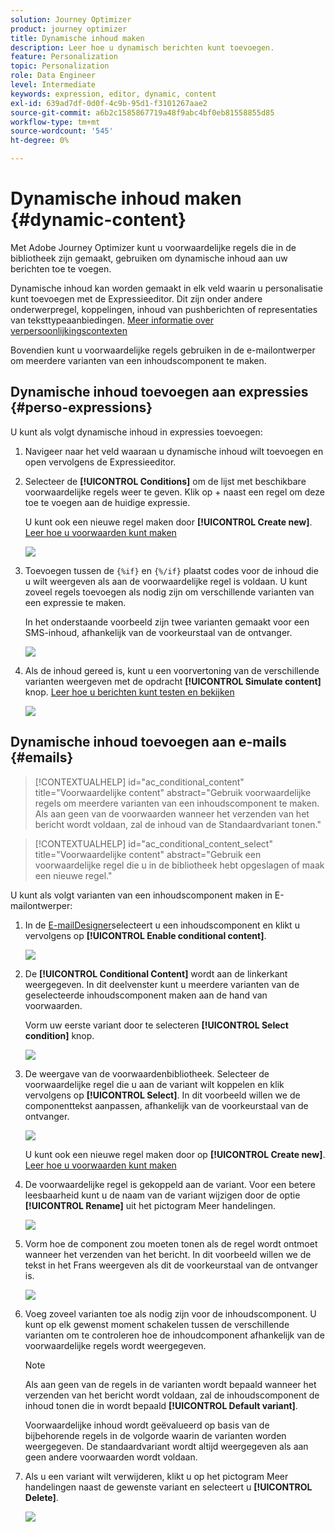 ```yaml
---
solution: Journey Optimizer
product: journey optimizer
title: Dynamische inhoud maken
description: Leer hoe u dynamisch berichten kunt toevoegen.
feature: Personalization
topic: Personalization
role: Data Engineer
level: Intermediate
keywords: expression, editor, dynamic, content
exl-id: 639ad7df-0d0f-4c9b-95d1-f3101267aae2
source-git-commit: a6b2c1585867719a48f9abc4bf0eb81558855d85
workflow-type: tm+mt
source-wordcount: '545'
ht-degree: 0%

---
```


# Dynamische inhoud maken {#dynamic-content}

Met Adobe Journey Optimizer kunt u voorwaardelijke regels die in de bibliotheek zijn gemaakt, gebruiken om dynamische inhoud aan uw berichten toe te voegen.

Dynamische inhoud kan worden gemaakt in elk veld waarin u personalisatie kunt toevoegen met de Expressieeditor. Dit zijn onder andere onderwerpregel, koppelingen, inhoud van pushberichten of representaties van teksttypeaanbiedingen. [Meer informatie over verpersoonlijkingscontexten](personalization-contexts.md)

Bovendien kunt u voorwaardelijke regels gebruiken in de e-mailontwerper om meerdere varianten van een inhoudscomponent te maken.

## Dynamische inhoud toevoegen aan expressies {#perso-expressions}

U kunt als volgt dynamische inhoud in expressies toevoegen:

1. Navigeer naar het veld waaraan u dynamische inhoud wilt toevoegen en open vervolgens de Expressieeditor.

1. Selecteer de **[!UICONTROL Conditions]** om de lijst met beschikbare voorwaardelijke regels weer te geven. Klik op + naast een regel om deze toe te voegen aan de huidige expressie.

   U kunt ook een nieuwe regel maken door **[!UICONTROL Create new]**. [Leer hoe u voorwaarden kunt maken](create-conditions.md)

   ![](assets/conditions-expression.png)

1. Toevoegen tussen de `{%if}` en `{%/if}` plaatst codes voor de inhoud die u wilt weergeven als aan de voorwaardelijke regel is voldaan. U kunt zoveel regels toevoegen als nodig zijn om verschillende varianten van een expressie te maken.

   In het onderstaande voorbeeld zijn twee varianten gemaakt voor een SMS-inhoud, afhankelijk van de voorkeurstaal van de ontvanger.

   ![](assets/conditions-language-sample.png)

1. Als de inhoud gereed is, kunt u een voorvertoning van de verschillende varianten weergeven met de opdracht **[!UICONTROL Simulate content]** knop. [Leer hoe u berichten kunt testen en bekijken](../content-management/preview-test.md)

   ![](assets/conditions-preview.png)

## Dynamische inhoud toevoegen aan e-mails {#emails}

>[!CONTEXTUALHELP]
>id="ac_conditional_content"
>title="Voorwaardelijke content"
>abstract="Gebruik voorwaardelijke regels om meerdere varianten van een inhoudscomponent te maken. Als aan geen van de voorwaarden wanneer het verzenden van het bericht wordt voldaan, zal de inhoud van de Standaardvariant tonen."

>[!CONTEXTUALHELP]
>id="ac_conditional_content_select"
>title="Voorwaardelijke content"
>abstract="Gebruik een voorwaardelijke regel die u in de bibliotheek hebt opgeslagen of maak een nieuwe regel."

U kunt als volgt varianten van een inhoudscomponent maken in E-mailontwerper:

1. In de [E-mailDesigner](../email/content-from-scratch.md)selecteert u een inhoudscomponent en klikt u vervolgens op **[!UICONTROL Enable conditional content]**.

   ![](assets/conditions-enable-conditional.png)

1. De **[!UICONTROL Conditional Content]** wordt aan de linkerkant weergegeven. In dit deelvenster kunt u meerdere varianten van de geselecteerde inhoudscomponent maken aan de hand van voorwaarden.

   Vorm uw eerste variant door te selecteren **[!UICONTROL Select condition]** knop.

   ![](assets/conditions-apply.png)

1. De weergave van de voorwaardenbibliotheek. Selecteer de voorwaardelijke regel die u aan de variant wilt koppelen en klik vervolgens op **[!UICONTROL Select]**. In dit voorbeeld willen we de componenttekst aanpassen, afhankelijk van de voorkeurstaal van de ontvanger.

   ![](assets/conditions-select.png)

   U kunt ook een nieuwe regel maken door op **[!UICONTROL Create new]**. [Leer hoe u voorwaarden kunt maken](create-conditions.md)

1. De voorwaardelijke regel is gekoppeld aan de variant. Voor een betere leesbaarheid kunt u de naam van de variant wijzigen door de optie **[!UICONTROL Rename]** uit het pictogram Meer handelingen.

   ![](assets/conditions-rename.png)

1. Vorm hoe de component zou moeten tonen als de regel wordt ontmoet wanneer het verzenden van het bericht. In dit voorbeeld willen we de tekst in het Frans weergeven als dit de voorkeurstaal van de ontvanger is.

   ![](assets/conditions-design.png)

1. Voeg zoveel varianten toe als nodig zijn voor de inhoudscomponent. U kunt op elk gewenst moment schakelen tussen de verschillende varianten om te controleren hoe de inhoudcomponent afhankelijk van de voorwaardelijke regels wordt weergegeven.

   >[!NOTE]
   >Als aan geen van de regels in de varianten wordt bepaald wanneer het verzenden van het bericht wordt voldaan, zal de inhoudscomponent de inhoud tonen die in wordt bepaald **[!UICONTROL Default variant]**.
   >
   >Voorwaardelijke inhoud wordt geëvalueerd op basis van de bijbehorende regels in de volgorde waarin de varianten worden weergegeven. De standaardvariant wordt altijd weergegeven als aan geen andere voorwaarden wordt voldaan.

1. Als u een variant wilt verwijderen, klikt u op het pictogram Meer handelingen naast de gewenste variant en selecteert u **[!UICONTROL Delete]**.

   ![](assets/conditions-delete.png)
